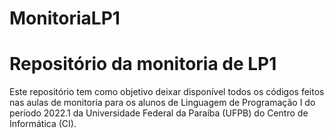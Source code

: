 # MonitoriaLP1
# Repositório da monitoria de LP1
Este repositório tem como objetivo deixar disponível todos os códigos feitos
nas aulas de monitoria para os alunos de Linguagem de Programação I do período 
2022.1 da Universidade Federal da Paraíba (UFPB) do Centro de Informática (CI).
